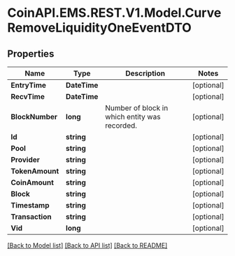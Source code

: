 
# CoinAPI.EMS.REST.V1.Model.CurveRemoveLiquidityOneEventDTO

## Properties

Name | Type | Description | Notes
------------ | ------------- | ------------- | -------------
**EntryTime** | **DateTime** |  | [optional] 
**RecvTime** | **DateTime** |  | [optional] 
**BlockNumber** | **long** | Number of block in which entity was recorded. | [optional] 
**Id** | **string** |  | [optional] 
**Pool** | **string** |  | [optional] 
**Provider** | **string** |  | [optional] 
**TokenAmount** | **string** |  | [optional] 
**CoinAmount** | **string** |  | [optional] 
**Block** | **string** |  | [optional] 
**Timestamp** | **string** |  | [optional] 
**Transaction** | **string** |  | [optional] 
**Vid** | **long** |  | [optional] 

[[Back to Model list]](../README.md#documentation-for-models)
[[Back to API list]](../README.md#documentation-for-api-endpoints)
[[Back to README]](../README.md)

